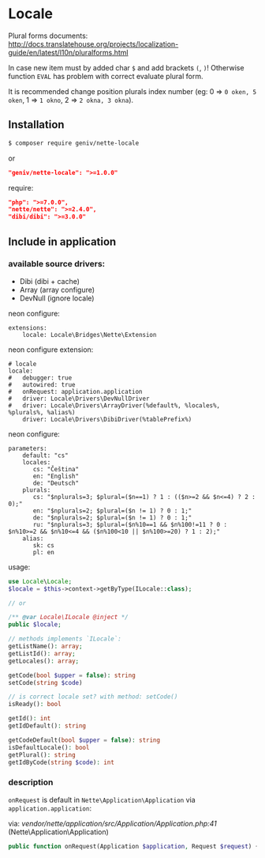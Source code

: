 Locale
======

Plural forms documents: http://docs.translatehouse.org/projects/localization-guide/en/latest/l10n/pluralforms.html

In case new item must by added char `$` and add brackets `(`, `)`! Otherwise function `EVAL` has problem with correct evaluate plural form.

It is recommended change position plurals index number (eg: 0 => `0 oken, 5 oken`, 1 => `1 okno`, 2 => `2 okna, 3 okna`).

Installation
------------

```sh
$ composer require geniv/nette-locale
```
or
```json
"geniv/nette-locale": ">=1.0.0"
```

require:
```json
"php": ">=7.0.0",
"nette/nette": ">=2.4.0",
"dibi/dibi": ">=3.0.0"
```

Include in application
----------------------

### available source drivers:
- Dibi (dibi + cache)
- Array (array configure)
- DevNull (ignore locale)

neon configure:
```neon
extensions:
    locale: Locale\Bridges\Nette\Extension
```

neon configure extension:
```neon
# locale
locale:
#   debugger: true
#   autowired: true
#   onRequest: application.application
#   driver: Locale\Drivers\DevNullDriver
#   driver: Locale\Drivers\ArrayDriver(%default%, %locales%, %plurals%, %alias%)
    driver: Locale\Drivers\DibiDriver(%tablePrefix%)
```

neon configure:
```neon
parameters:
    default: "cs"
    locales:
       cs: "Čeština"
       en: "English"
       de: "Deutsch"
    plurals:
       cs: "$nplurals=3; $plural=($n==1) ? 1 : (($n>=2 && $n<=4) ? 2 : 0);"
       en: "$nplurals=2; $plural=($n != 1) ? 0 : 1;"
       de: "$nplurals=2; $plural=($n != 1) ? 0 : 1;"
       ru: "$nplurals=3; $plural=($n%10==1 && $n%100!=11 ? 0 : $n%10>=2 && $n%10<=4 && ($n%100<10 || $n%100>=20) ? 1 : 2);"
    alias:
       sk: cs
       pl: en
```

usage:
```php
use Locale\Locale;
$locale = $this->context->getByType(ILocale::class);

// or

/** @var Locale\ILocale @inject */
public $locale;

// methods implements `ILocale`:
getListName(): array;
getListId(): array;
getLocales(): array;

getCode(bool $upper = false): string
setCode(string $code)

// is correct locale set? with method: setCode()
isReady(): bool

getId(): int
getIdDefault(): string

getCodeDefault(bool $upper = false): string
isDefaultLocale(): bool
getPlural(): string
getIdByCode(string $code): int
```

### description
`onRequest` is default in `Nette\Application\Application` via `application.application`:

via: _vendor/nette/application/src/Application/Application.php:41_ (Nette\Application\Application)

```php
public function onRequest(Application $application, Request $request) {}
```
